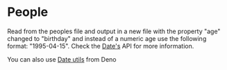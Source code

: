 # People

Read from the peoples file and output in a new file with the property "age" changed to "birthday" and instead of a numeric age use the following format: "1995-04-15". Check the [Date's](https://developer.mozilla.org/en-US/docs/Web/JavaScript/Reference/Global_Objects/Date) API for more information.

You can also use [Date utils](https://deno.land/std@0.74.0/datetime) from Deno
